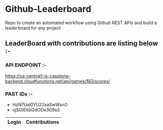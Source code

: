 # Github-Leaderboard
Repo to create an automated workflow using Github REST APIs and build a leaderboard for any project
## LeaderBoard with contributions are listing below :-
### API ENDPOINT :- 
https://us-central1-js-capstone-backend.cloudfunctions.net/api/games/$ID/scores/
### PAST IDs :-

 - HzN7Ual0YU22saSwWsnO
 - ojSGIEitbl2dODe3G9sS
<!--START_TABLE-->
| Login        | Contributions |
| ------------ | ------------- |
<!--END_TABLE-->
